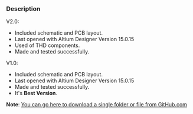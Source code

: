 ### Description

V2.0:
- Included schematic and PCB layout.
- Last opened with Altium Designer Version 15.0.15
- Used of THD components.
- Made and tested successfully. 

V1.0:
- Included schematic and PCB layout.
- Last opened with Altium Designer Version 15.0.15
- Made and tested successfully. 
- It's **Best Version**.

**Note**: [You can go here to download a single folder or file from GitHub.com](https://minhaskamal.github.io/DownGit/#/home)